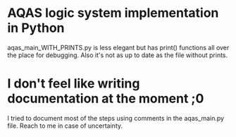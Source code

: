 # AQAS logic system implementation in Python


aqas_main_WITH_PRINTS.py is less elegant but has print() functions all over the place for debugging. Also it's not as up to date as the file without prints.

# I don't feel like writing documentation at the moment ;0 
I tried to document most of the steps using comments in the aqas_main.py file. Reach to me in case of uncertainty.


